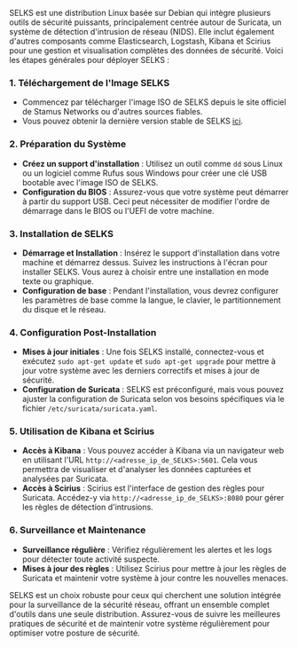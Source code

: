 SELKS est une distribution Linux basée sur Debian qui intègre plusieurs outils de sécurité puissants, principalement centrée autour de Suricata, un système de détection d'intrusion de réseau (NIDS). Elle inclut également d'autres composants comme Elasticsearch, Logstash, Kibana et Scirius pour une gestion et visualisation complètes des données de sécurité. Voici les étapes générales pour déployer SELKS :

### 1. Téléchargement de l'Image SELKS
- Commencez par télécharger l'image ISO de SELKS depuis le site officiel de Stamus Networks ou d'autres sources fiables.
- Vous pouvez obtenir la dernière version stable de SELKS [ici](https://www.stamus-networks.com/open-source).

### 2. Préparation du Système
- **Créez un support d'installation** : Utilisez un outil comme `dd` sous Linux ou un logiciel comme Rufus sous Windows pour créer une clé USB bootable avec l'image ISO de SELKS.
- **Configuration du BIOS** : Assurez-vous que votre système peut démarrer à partir du support USB. Ceci peut nécessiter de modifier l'ordre de démarrage dans le BIOS ou l'UEFI de votre machine.

### 3. Installation de SELKS
- **Démarrage et Installation** : Insérez le support d'installation dans votre machine et démarrez dessus. Suivez les instructions à l'écran pour installer SELKS. Vous aurez à choisir entre une installation en mode texte ou graphique.
- **Configuration de base** : Pendant l'installation, vous devrez configurer les paramètres de base comme la langue, le clavier, le partitionnement du disque et le réseau.

### 4. Configuration Post-Installation
- **Mises à jour initiales** : Une fois SELKS installé, connectez-vous et exécutez `sudo apt-get update` et `sudo apt-get upgrade` pour mettre à jour votre système avec les derniers correctifs et mises à jour de sécurité.
- **Configuration de Suricata** : SELKS est préconfiguré, mais vous pouvez ajuster la configuration de Suricata selon vos besoins spécifiques via le fichier `/etc/suricata/suricata.yaml`.

### 5. Utilisation de Kibana et Scirius
- **Accès à Kibana** : Vous pouvez accéder à Kibana via un navigateur web en utilisant l'URL `http://<adresse_ip_de_SELKS>:5601`. Cela vous permettra de visualiser et d'analyser les données capturées et analysées par Suricata.
- **Accès à Scirius** : Scirius est l'interface de gestion des règles pour Suricata. Accédez-y via `http://<adresse_ip_de_SELKS>:8080` pour gérer les règles de détection d'intrusions.

### 6. Surveillance et Maintenance
- **Surveillance régulière** : Vérifiez régulièrement les alertes et les logs pour détecter toute activité suspecte.
- **Mises à jour des règles** : Utilisez Scirius pour mettre à jour les règles de Suricata et maintenir votre système à jour contre les nouvelles menaces.

SELKS est un choix robuste pour ceux qui cherchent une solution intégrée pour la surveillance de la sécurité réseau, offrant un ensemble complet d'outils dans une seule distribution. Assurez-vous de suivre les meilleures pratiques de sécurité et de maintenir votre système régulièrement pour optimiser votre posture de sécurité.